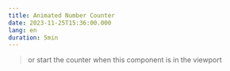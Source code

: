```yaml
---
title: Animated Number Counter
date: 2023-11-25T15:36:00.000
lang: en
duration: 5min
---
```



<AnimatedNumberCounter />

> or start the counter when this component is in the viewport
